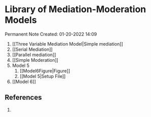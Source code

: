 # Library of Mediation-Moderation Models
Permanent Note
Created: 01-20-2022 14:09


1. [[Three Variable Mediation Model|Simple mediation]]
2. [[Serial Mediation]]
3. [[Parallel mediation]]
4. [[Simple Moderation]] 
5. Model 5
	1. [[Model6Figure|Figure]]
	2. [[Model 5|Setup File]]
7. [[Model 6]]



## References
1. 